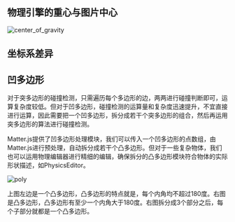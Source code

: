 ## 物理引擎的重心与图片中心
![center_of_gravity](https://user-images.githubusercontent.com/34769581/110727279-e3c37280-8255-11eb-9a9f-c6c110f66ae3.png)

## 坐标系差异

## 凹多边形
对于突多边形的碰撞检测，只需遍历每个多边形的边，两两进行碰撞判断即可，运算复杂度较低。但对于凹多边形，碰撞检测的运算量和复杂度迅速提升，不宜直接进行运算，因此需要把一个凹多边形，拆分成若干个突多边形的组合，然后再运用突多边形的算法进行碰撞检测。

Matter.js提供了凹多边形处理模块，我们可以传入一个凹多边形的点数组，由Matter.js进行预处理，自动拆分成若干个凸多边形。但对于一些复杂物体，我们也可以运用物理编辑器进行精细的编辑，确保拆分的凸多边形模块符合物体的实际形状描述，如PhysicsEditor。

![poly](https://user-images.githubusercontent.com/34769581/110730938-5c2d3200-825c-11eb-9b05-225b7b594dd3.png)

上图左边是一个凸多边形，凸多边形的特点就是，每个内角均不超过180度。右图是凸多边形，凸多边形有至少一个内角大于180度。右图拆分成3个部分之后，每个子部分就都是一个凸多边形。
